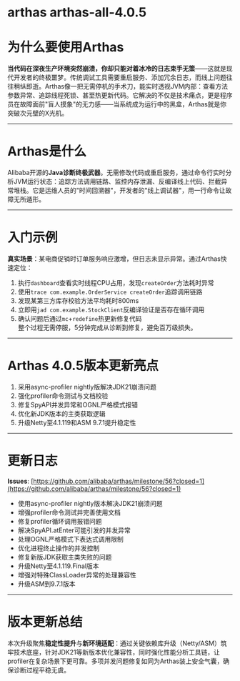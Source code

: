 # arthas arthas-all-4.0.5
# 为什么要使用Arthas  
**当代码在深夜生产环境突然崩溃，你却只能对着冰冷的日志束手无策**——这就是现代开发者的终极噩梦。传统调试工具需要重启服务、添加冗余日志，而线上问题往往稍纵即逝。Arthas像一把无需停机的手术刀，能实时透视JVM内部：查看方法参数异常、追踪线程死锁、甚至热更新代码。它解决的不仅是技术痛点，更是程序员在故障面前"盲人摸象"的无力感——当系统成为运行中的黑盒，Arthas就是你突破次元壁的X光机。

---

# Arthas是什么  
Alibaba开源的**Java诊断终极武器**。无需修改代码或重启服务，通过命令行实时分析JVM运行状态：追踪方法调用链路、监控内存泄漏、反编译线上代码、拦截异常堆栈。它是运维人员的"时间回溯器"，开发者的"线上调试器"，用一行命令让故障无所遁形。

---

# 入门示例  
**真实场景**：某电商促销时订单服务响应激增，但日志未显示异常。通过Arthas快速定位：  
1. 执行`dashboard`查看实时线程CPU占用，发现`createOrder`方法耗时异常  
2. 使用`trace com.example.OrderService createOrder`追踪调用链路  
3. 发现某第三方库存校验方法平均耗时800ms  
4. 立即用`jad com.example.StockClient`反编译验证是否存在循环调用  
5. 确认问题后通过`mc`+`redefine`热更新修复代码  
整个过程无需停服，5分钟完成从诊断到修复，避免百万级损失。

---

# Arthas 4.0.5版本更新亮点  
1. 采用async-profiler nightly版解决JDK21崩溃问题  
2. 强化profiler命令测试与文档校验  
3. 修复SpyAPI并发异常和OGNL严格模式报错  
4. 优化新JDK版本的主类获取逻辑  
5. 升级Netty至4.1.119和ASM 9.7.1提升稳定性

---

# 更新日志  

**Issues**: [https://github.com/alibaba/arthas/milestone/56?closed=1](https://github.com/alibaba/arthas/milestone/56?closed=1)  

- 使用async-profiler nightly版本解决JDK21崩溃问题  
- 增强profiler命令测试并完善使用文档  
- 修复profiler循环调用报错问题  
- 解决SpyAPI.atEnter可能引发的并发异常  
- 处理OGNL严格模式下表达式调用限制  
- 优化进程终止操作的并发控制  
- 修复新版JDK获取主类失败的问题  
- 升级Netty至4.1.119.Final版本  
- 增强对特殊ClassLoader异常的处理兼容性  
- 升级ASM到9.7.1版本  

---

# 版本更新总结  
本次升级聚焦**稳定性提升**与**新环境适配**：通过关键依赖库升级（Netty/ASM）筑牢技术底座，针对JDK21等新版本优化兼容性，同时强化性能分析工具链，让profiler在复杂场景下更可靠。多项并发问题修复如同为Arthas装上安全气囊，确保诊断过程平稳无虞。